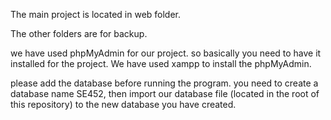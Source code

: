 The main project is located in web folder.

The other folders are for backup.

we have used phpMyAdmin for our project. so basically you need to have it installed for the project.
We have used xampp to install the phpMyAdmin.

please add the database before running the program.
you need to create a database name SE452, then import our database file (located in the root of this repository) to the new database you have created.